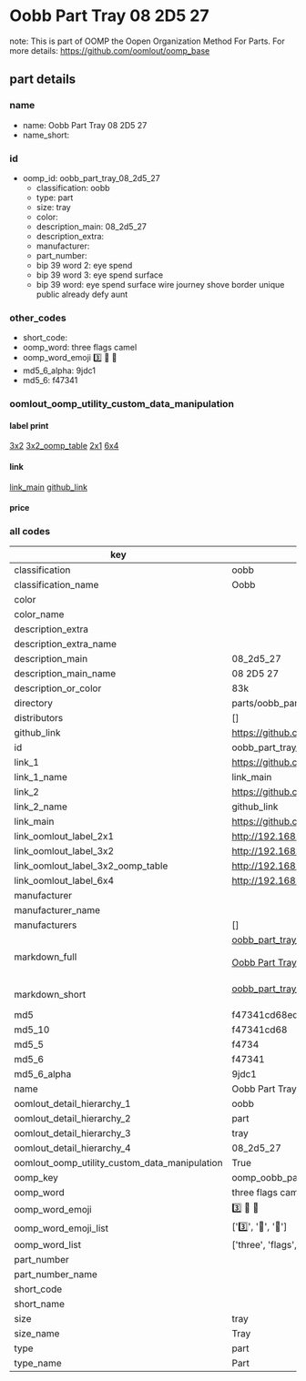 # Oobb Part Tray 08 2D5 27  

note: This is part of OOMP the Oopen Organization Method For Parts. For more details: https://github.com/oomlout/oomp_base

##  part details





### name
* name: Oobb Part Tray 08 2D5 27
* name_short: 
### id
* oomp_id: oobb_part_tray_08_2d5_27
  * classification: oobb
  * type: part
  * size: tray
  * color: 
  * description_main: 08_2d5_27
  * description_extra: 
  * manufacturer: 
  * part_number: 
  * bip 39 word 2: eye spend
  * bip 39 word 3: eye spend surface
  * bip 39 word: eye spend surface wire journey shove border unique public already defy aunt

### other_codes
* short_code: 
* oomp_word: three flags camel
* oomp_word_emoji :three: :flags: :camel:
* md5_6_alpha: 9jdc1
* md5_6: f47341






### oomlout_oomp_utility_custom_data_manipulation
#### label print
[3x2](http://192.168.1.245:1112/?label=oomp%209jdc1)
[3x2_oomp_table](http://192.168.1.107:1112/?label=oomp%209jdc1)
[2x1](http://192.168.1.242:1112/?label=oomp%209jdc1)
[6x4](http://192.168.1.55:1112/?label=oomp%209jdc1)    

#### link

[link_main](https://github.com/oomlout/oomlout_oomp_current_version_messy/tree/main/parts/oobb_part_tray_08_2d5_27) [github_link](https://github.com/oomlout/oomlout_oomp_part_src/tree/main/parts/oobb_part_tray_08_2d5_27)                             

#### price







### all codes 
| key | value |  
| --- | --- |  
| classification | oobb |  
| classification_name | Oobb |  
| color |  |  
| color_name |  |  
| description_extra |  |  
| description_extra_name |  |  
| description_main | 08_2d5_27 |  
| description_main_name | 08 2D5 27 |  
| description_or_color | 83k |  
| directory | parts/oobb_part_tray_08_2d5_27 |  
| distributors | [] |  
| github_link | https://github.com/oomlout/oomlout_oomp_part_src/tree/main/parts/oobb_part_tray_08_2d5_27 |  
| id | oobb_part_tray_08_2d5_27 |  
| link_1 | https://github.com/oomlout/oomlout_oomp_current_version_messy/tree/main/parts/oobb_part_tray_08_2d5_27 |  
| link_1_name | link_main |  
| link_2 | https://github.com/oomlout/oomlout_oomp_part_src/tree/main/parts/oobb_part_tray_08_2d5_27 |  
| link_2_name | github_link |  
| link_main | https://github.com/oomlout/oomlout_oomp_current_version_messy/tree/main/parts/oobb_part_tray_08_2d5_27 |  
| link_oomlout_label_2x1 | http://192.168.1.242:1112/?label=oomp%209jdc1 |  
| link_oomlout_label_3x2 | http://192.168.1.245:1112/?label=oomp%209jdc1 |  
| link_oomlout_label_3x2_oomp_table | http://192.168.1.107:1112/?label=oomp%209jdc1 |  
| link_oomlout_label_6x4 | http://192.168.1.55:1112/?label=oomp%209jdc1 |  
| manufacturer |  |  
| manufacturer_name |  |  
| manufacturers | [] |  
| markdown_full | [oobb_part_tray_08_2d5_27](https://github.com/oomlout/oomlout_oomp_current_version_messy/tree/main/parts/oobb_part_tray_08_2d5_27)<br>[](https://github.com/oomlout/oomlout_oomp_current_version_messy/tree/main/parts/oobb_part_tray_08_2d5_27)<br>[Oobb Part Tray 08 2D5 27](https://github.com/oomlout/oomlout_oomp_current_version_messy/tree/main/parts/oobb_part_tray_08_2d5_27)<br><br> |  
| markdown_short | [oobb_part_tray_08_2d5_27](https://github.com/oomlout/oomlout_oomp_current_version_messy/tree/main/parts/oobb_part_tray_08_2d5_27)<br><br> |  
| md5 | f47341cd68ed833b1c3c3fc3b4745289 |  
| md5_10 | f47341cd68 |  
| md5_5 | f4734 |  
| md5_6 | f47341 |  
| md5_6_alpha | 9jdc1 |  
| name | Oobb Part Tray 08 2D5 27 |  
| oomlout_detail_hierarchy_1 | oobb |  
| oomlout_detail_hierarchy_2 | part |  
| oomlout_detail_hierarchy_3 | tray |  
| oomlout_detail_hierarchy_4 | 08_2d5_27 |  
| oomlout_oomp_utility_custom_data_manipulation | True |  
| oomp_key | oomp_oobb_part_tray_08_2d5_27 |  
| oomp_word | three flags camel |  
| oomp_word_emoji | :three: :flags: :camel: |  
| oomp_word_emoji_list | [':three:', ':flags:', ':camel:'] |  
| oomp_word_list | ['three', 'flags', 'camel'] |  
| part_number |  |  
| part_number_name |  |  
| short_code |  |  
| short_name |  |  
| size | tray |  
| size_name | Tray |  
| type | part |  
| type_name | Part |  
